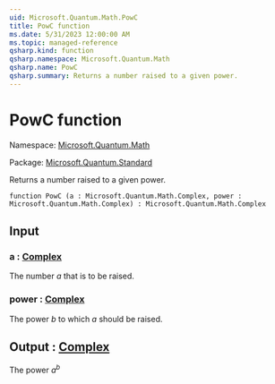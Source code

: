 ```yaml
---
uid: Microsoft.Quantum.Math.PowC
title: PowC function
ms.date: 5/31/2023 12:00:00 AM
ms.topic: managed-reference
qsharp.kind: function
qsharp.namespace: Microsoft.Quantum.Math
qsharp.name: PowC
qsharp.summary: Returns a number raised to a given power.
---
```


# PowC function

Namespace: [Microsoft.Quantum.Math](xref:Microsoft.Quantum.Math)

Package: [Microsoft.Quantum.Standard](https://nuget.org/packages/Microsoft.Quantum.Standard)


Returns a number raised to a given power.

```qsharp
function PowC (a : Microsoft.Quantum.Math.Complex, power : Microsoft.Quantum.Math.Complex) : Microsoft.Quantum.Math.Complex
```


## Input

### a : [Complex](xref:Microsoft.Quantum.Math.Complex)

The number $a$ that is to be raised.


### power : [Complex](xref:Microsoft.Quantum.Math.Complex)

The power $b$ to which $a$ should be raised.



## Output : [Complex](xref:Microsoft.Quantum.Math.Complex)

The power $a^b$